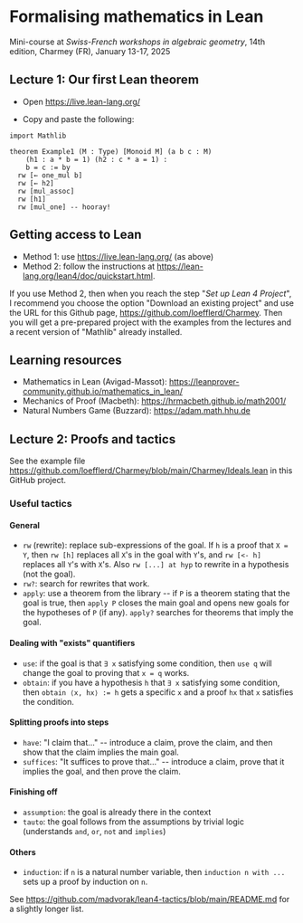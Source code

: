# Formalising mathematics in Lean

Mini-course at _Swiss-French workshops in algebraic geometry_, 14th edition, Charmey (FR), January 13-17, 2025

## Lecture 1: Our first Lean theorem

- Open https://live.lean-lang.org/

- Copy and paste the following:

```lean
import Mathlib

theorem Example1 (M : Type) [Monoid M] (a b c : M)
    (h1 : a * b = 1) (h2 : c * a = 1) : 
    b = c := by
  rw [← one_mul b]
  rw [← h2]
  rw [mul_assoc]
  rw [h1]
  rw [mul_one] -- hooray!
```

## Getting access to Lean

- Method 1: use https://live.lean-lang.org/ (as above)
- Method 2: follow the instructions at https://lean-lang.org/lean4/doc/quickstart.html.

If you use Method 2, then when you reach the step "*Set up Lean 4 Project*", I recommend you choose the option "Download an existing project" and use the URL for this Github page, https://github.com/loefflerd/Charmey. Then you will get a pre-prepared project with the examples from the lectures and a recent version of "Mathlib" already installed.

## Learning resources

- Mathematics in Lean (Avigad-Massot): https://leanprover-community.github.io/mathematics_in_lean/
- Mechanics of Proof (Macbeth): https://hrmacbeth.github.io/math2001/
- Natural Numbers Game (Buzzard): https://adam.math.hhu.de

## Lecture 2: Proofs and tactics

See the example file https://github.com/loefflerd/Charmey/blob/main/Charmey/Ideals.lean in this GitHub project.

### Useful tactics

#### General

- `rw` (rewrite): replace sub-expressions of the goal. If `h` is a proof that `X = Y`, then `rw [h]` replaces all `X`'s in the goal with `Y`'s, and `rw [<- h]` replaces all `Y`'s with `X`'s. Also `rw [...] at hyp` to rewrite in a hypothesis (not the goal).
- `rw?`: search for rewrites that work.
- `apply`: use a theorem from the library -- if `P` is a theorem stating that the goal is true, then `apply P` closes the main goal and opens new goals for the hypotheses of `P` (if any). `apply?` searches for theorems that imply the goal.

#### Dealing with "exists" quantifiers

- `use`: if the goal is that `∃ x` satisfying some condition, then `use q` will change the goal to proving that `x = q` works.
- `obtain`: if you have a hypothesis `h` that `∃ x` satisfying some condition, then `obtain ⟨x, hx⟩ := h` gets a specific `x` and a proof `hx` that `x` satisfies the condition.

#### Splitting proofs into steps

- `have`: "I claim that..." -- introduce a claim, prove the claim, and then show that the claim implies the main goal.
- `suffices`: "It suffices to prove that..." -- introduce a claim, prove that it implies the goal, and then prove the claim.

#### Finishing off

- `assumption`: the goal is already there in the context
- `tauto`: the goal follows from the assumptions by trivial logic (understands `and`, `or`, `not` and `implies`)

#### Others

- `induction`: if `n` is a natural number variable, then `induction n with ...` sets up a proof by induction on `n`.

See https://github.com/madvorak/lean4-tactics/blob/main/README.md for a slightly longer list.
